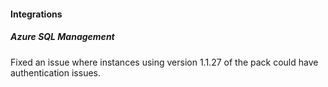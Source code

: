 
#### Integrations

##### Azure SQL Management

Fixed an issue where instances using version 1.1.27 of the pack could have authentication issues.
